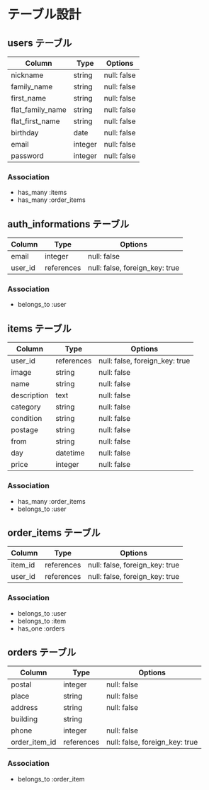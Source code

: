 # テーブル設計

## users テーブル

| Column           | Type       | Options    |
| ---------------- | ---------- | ----------- |
| nickname         | string     | null: false |
| family_name      | string     | null: false |
| first_name       | string     | null: false |
| flat_family_name | string     | null: false |
| flat_first_name  | string     | null: false |
| birthday         | date       | null: false |
| email            | integer    | null: false |
| password         | integer    | null: false | 

### Association
- has_many :items
- has_many :order_items

## auth_informations テーブル

| Column  | Type       | Options                        |
| ------  | ---------- | ------------------------------ |
| email   | integer    | null: false                    |
| user_id | references | null: false, foreign_key: true |

### Association
- belongs_to :user

## items テーブル

| Column      | Type       | Options                        |
| ----------- | ---------- | ------------------------------ |
| user_id     | references | null: false, foreign_key: true |
| image       | string     |null: false                     |
| name        | string     | null: false                    |
| description | text       | null: false                    |
| category    | string     | null: false                    |
| condition   | string     | null: false                    |
| postage     | string     | null: false                    |
| from        | string     | null: false                    |
| day         | datetime   | null: false                    |
| price       | integer    | null: false                    |

### Association

- has_many :order_items
- belongs_to :user

## order_items テーブル

| Column  | Type       | Options                        |
| ------- | ---------- | ------------------------------ |
| item_id | references | null: false, foreign_key: true |
| user_id | references | null: false, foreign_key: true |

### Association

- belongs_to :user
- belongs_to :item
- has_one :orders

## orders テーブル

| Column        | Type       | Options                        |
| ------------- | ---------- | ------------------------------ |
|postal         | integer    | null: false                    |
| place         | string     | null: false                    |
| address       | string     | null: false                    |
|building       | string     |                                |
| phone         | integer    | null: false                    |
| order_item_id | references | null: false, foreign_key: true |

 ### Association

 - belongs_to :order_item
